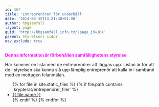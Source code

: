 ```yaml
---
id: 164
title: 'Entreprenörer för underhåll'
date: '2014-03-15T13:21:48+01:00'
author: hbgsamfall
layout: page
guid: 'http://hbgsamfall.info.tm/?page_id=164'
parent: Styrelsens sidor
nav_exclude: true
---
```


<span style="color: #ff00ff;">**Denna information är förbehållen samfällighetens styrelse**</span>

Här kommer en lista med de entreprenörer att läggas upp. Listan är för att de i styrelsen ska kunna slå upp lämplig entreprenör att kalla in i samband med en mottagen felanmälan.

<ul class="posts">
{% for file in site.static_files %}
	{% if file.path contains 'krypterat/entrepenorer_filer' %}
	      <li><a href="{{ file.path }}">{{ file.name }}</a></li>
	{% endif %}
{% endfor %}
</ul>
